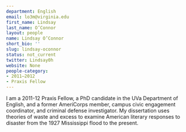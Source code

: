 ```yaml
---
department: English
email: lo3m@virginia.edu
first_name: Lindsay
last_name: O’Connor
layout: people
name: Lindsay O’Connor
short_bio: ''
slug: lindsay-oconnor
status: not_current
twitter: Lindsay0h
website: None
people-category:
- 2011–2012
- Praxis Fellow
---
```


I am a 2011-12 Praxis Fellow, a PhD candidate in the UVa Department of English, and a former AmeriCorps member, campus civic engagement coordinator, and criminal defense investigator. My dissertation uses theories of waste and excess to examine American literary responses to disaster from the 1927 Mississippi flood to the present.
